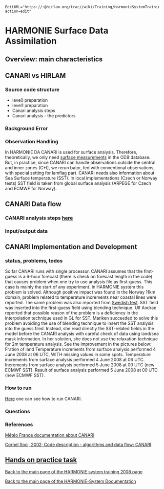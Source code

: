 ```@meta
EditURL="https://:@hirlam.org/trac//wiki/Training/HarmonieSystemTraining2008/Lecture/SurfaceAssimilation?action=edit"
```

# HARMONIE Surface Data Assimilation
## Overview: main characteristics
## CANARI vs HIRLAM
### Source code structure
 * leve0 preparation
 * level1 preparation
 * Canari analysis steps
 * Canari analysis - the predictors
### Background Error
### Observation Handling
In HARMONIE DA CANARI is used for surface analysis. Therefore, theoretically, we only need [surface measurements](https://hirlam.org/trac/attachment/wiki/HarmonieSystemTraining2008/Lecture/ObsHandling/harmonie_obs_surface.png) in the ODB database. But, in practice, since CANARI can handle observations outside the central and inner zones (C+I), we rerun bator, fed with conventional observations, with special setting for lamflag part. CANARI needs also information about Sea Surface temperature (SST). In local implementations (Czech or Norway tests) SST field is taken from global surface analysis (ARPEGE for Czech and ECMWF for Norway). 
## CANARI Data flow
### CANARI analysis steps [here](https://hirlam.org/trac/wiki/HarmonieSystemTraining2008/Lecture/DAdataflow#SurfaceanalysisCANARI)
### input/output data
## CANARI Implementation and Development
### status, problems, todos
So far CANARI runs with single processor. CANARI assumes that the first-guess is a 6-hour forecast (there is check on forecast length in the code) that causes problem when one try to use analysis file as first-guess. This case is mainly the start of any experiment. In HARMONIE system this problem is solved. Although positive impact was found in the Norway 11km domain, problem related to temperature increments near coastal lines were reported. The same problem was also reported from [Swedish test](https://hirlam.org/trac/wiki/HarmonieDAworkingweek200806#a1.HARMONIE3DVARadaptation). SST field was inserted into the first-guess field using blending technique. Ulf Andrae reported that possible reason of the problem is a deficiency in the interpolation technique used in GL for SST. Mariken succeeded to solve this problem avoiding the use of blending technique to insert the SST analysis into the guess filed. Instead, she read directly the SST-related fields in the model before the CANARI analysis with careful check of data using land/sea mask information. In her solution, she does not use the relaxation technique for 2m temperature analysis. See the improvement in the pictures below:
Fration of land
Temperature increments from surface analysis performed 4 June 2008 at 06 UTC, WITH missing values in some spots.
Temperature increments from surface analysis performed 4 June 2008 at 06 UTC.
Increments from surface analysis performed 5 June 2008 at 00 UTC (new ECMWF SST).
Result of surface analysis performed 5 June 2008 at 00 UTC (new ECMWF SST).
### How to run
[Here](https://hirlam.org/trac/wiki/HarmonieSystemTraining2008/Lecture/DAdataflow#SurfaceanalysisCANARI) one can see how to run CANARI.
### Questions

### References
[Météo France documentation about CANARI](http://www.cnrm.meteo.fr/gmapdoc/spip.php?article3)

[Cornel Soci, 2002; Code description - algorithms and data flow: CANARI](http://www.met.hu/pages/seminars/ALADIN2002/doc_canari.ps)

## [Hands on practice task](https://hirlam.org/trac/wiki/HarmonieSystemTraining2008/Lecture/DAdataflow#Handsonpracticetask)

[ Back to the main page of the HARMONIE system training 2008 page](https://hirlam.org/trac/wiki/HarmonieSystemTraining2008)

[Back to the main page of the HARMONIE-System Documentation](https://hirlam.org/trac/wiki/HarmonieSystemDocumentation)